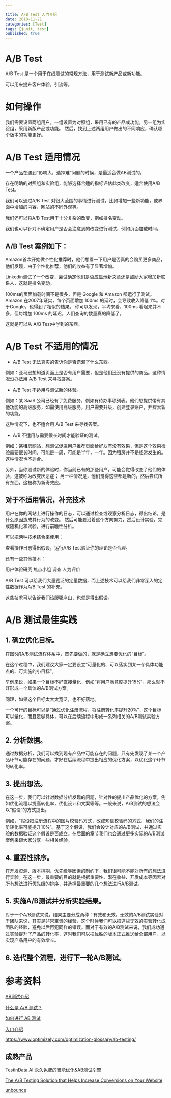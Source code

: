 ```yaml
---

title: A/B Test 入门介绍
date: 2018-11-21
categories: [Test]
tags: [junit, test]
published: true
---
```


# A/B Test

A/B Test 是一个用于在线测试的常规方法，用于测试新产品或新功能。

可以用来提升客户体验，引流等。

# 如何操作

我们需要设置两组用户，一组设置为对照组，采用已有的产品或功能，另一组为实验组，采用新版产品或功能。
然后，找到上述两组用户做出的不同响应，确认哪个版本的功能更好。

# A/B Test 适用情况

一个产品在遇到“影响大，选择难”问题的时候，是最适合做AB测试的。

存在明确的对照组和实验组，能够选择合适的指标评估此类改变，适合使用A/B Test。

我们可以通过A/B Test 对很大范围的事情进行测试，比如增加一些新功能，或界面中增加的内容，网站的不同外观等。

我们还可以将A/B Test用于十分复杂的改变，例如排名变动。

我们也可以针对不确定用户是否会注意到的改变进行测试，例如页面加载时间。

## A/B Test 案例如下：

Amazon首次开始做个性化推荐时，他们想看一下用户是否真的会购买更多商品，他们发现，由于个性化推荐，他们的收益有了显著增加。

Linkedin测试了一个改变，尝试确定他们是否应显示新文章还是鼓励大家增加新联系人，这就是排名变动。

100ms的页面加载时间不是很多，但是 Google 和 Amazon 都运行了测试。Amazon 在2007年证实，每个页面增加 100ms 的延时，会导致收入降低 1%。对于Google，也得到了相似的结果。 你可以发现，平均来看，100ms 看起来并不多，但每增加 100ms 的延迟，人们查询的数量真的降低了。

这就是可以从 A/B Test中学到的东西。

# A/B Test 不适用的情况

- A/B Test 无法真实的告诉你是否遗漏了什么东西。 

例如：亚马逊想知道页面上是否有用户需要，但是他们还没有提供的商品。这种情况没办法用 A/B Test 来寻找答案。

- A/B Test 不适用与测试新的体验。 

例如：某 SaaS 公司已经有了免费服务，例如有待办事项列表。他们想提供带有其他功能的高级服务，如需使用高级服务，用户需要升级，创建登录账户，并探索新的功能。

这种情况下，也不适合用 A/B Test 来寻找答案。

- A/B 不适用与需要很长时间才能验证的测试。 

例如：某租房网站，想测试促进用户推荐页面给好友有没有效果，但是这个效果检验需要很长时间，可能是一周，可能是半年，一年。因为租房并不是经常发生的。这种情况也不适合。

另外，当你测试新的体验时，你当前已有的那些用户，可能会觉得改变了他们的体验，这被称为改变厌恶症；
另一种情况是，他们觉得这些都是新的，然后尝试所有东西，这被称为新奇效应。

## 对于不适用情况，补充技术

用户在你的网站上进行操作的日志，可以通过检查或观察分析日志，得出结论，是什么原因造成其行为的改变。
然后可能要沿着这个方向努力，然后设计实验，完成随机化和试验，进行前瞻性分析。

可以把两种技术结合来使用：

查看操作日志得出假设，运行A/B Test验证你的理论是否合理。

还有一些其他技术：

用户体验研究
焦点小组
调查
人为评价

A/B Test 可以给我们大量宽泛的定量数据，而上述技术可以给我们非常深入的定性数据作为A/B Test 的补充。

这些技术可以告诉我们该爬哪座山，也就是得出假设。

# A/B 测试最佳实践

## 1. 确立优化目标。

在图5的A/B测试流程体系中，首先要做的，就是确立想要优化的“目标”。

在这个过程中，我们建议大家一定要设立“可量化的、可以落实到某一个具体功能点的、可实施的小目标”。

举例来说，如果一个目标不好直接量化，例如“将用户满意度提升15%”，那么就不好形成一个具体的A/B测试方案。

同理，如果这个目标太大太宽泛，也不好落地。

一个可行的目标可以是“通过优化注册流程，将注册转化率提升20%”，这个目标可以量化，而且足够具体，可以在后续流程中形成一系列相关的A/B测试实验方案。

## 2. 分析数据。

通过数据分析，我们可以找到现有产品中可能存在的问题，只有先发现了某一个产品环节可能存在的问题，才好在后续流程中提出相应的优化方案，以优化这个环节的转化率。

## 3. 提出想法。

在这一步，我们可以针对数据分析发现的问题，针对性的提出产品优化的方案，例如优化流程以提高转化率，优化设计和文案等等。一般来说，A/B测试的想法会以“假设”的方式提出。

例如，“假设把注册流程中的图片校验码方式，改成短信校验码的方式，我们的注册转化率可能提升10%”。基于这个假设，我们会设计对应的A/B测试，并通过实验的数据验证这个假设是否成立。在后面的章节我们也会通过更多实际的A/B测试案例来跟大家分享一些相关经验。

## 4. 重要性排序。

在开发资源、版本排期、优先级等因素的制约下，我们很可能不能对所有的想法进行实验。在这一步，最重要的目的就是根据重要性、潜在收益、开发成本等因素对所有想法进行优先级的排序，并选择最重要的几个想法进行A/B测试。

## 5. 实施A/B测试并分析实验结果。

对于一个A/B测试来说，结果主要分成两种：有效和无效。无效的A/B测试实验对于团队来说，其实是非常宝贵的经验，这个时候我们可以把这些无效的实验转化成团队的经验，避免以后再犯同样的错误。而对于有效的A/B测试来说，我们成功通过实验提升了产品的转化率，这时我们可以把优胜的版本正式推送给全部用户，以实现产品用户的有效增长。

## 6. 迭代整个流程，进行下一轮A/B测试。

# 参考资料

[AB测试介绍](https://www.jianshu.com/p/68f7fd64693b)

[什么是 A/B 测试？](https://www.zhihu.com/question/20045543)

[如何进行 AB 测试](https://blog.hubspot.com/marketing/how-to-do-a-b-testing)

[入门介绍](https://neilpatel.com/blog/ab-testing-introduction/)

https://www.optimizely.com/optimization-glossary/ab-testing/

## 成熟产品

[TestinData.AI 永久免费的智能优化&AB测试引擎](http://ab.testin.cn/?ch=zh3)

[The A/B Testing Solution that Helps Increase Conversions on Your Website](https://vwo.com/ab-testing/)

[unbounce](https://unbounce.com/landing-page-articles/what-is-ab-testing/)


